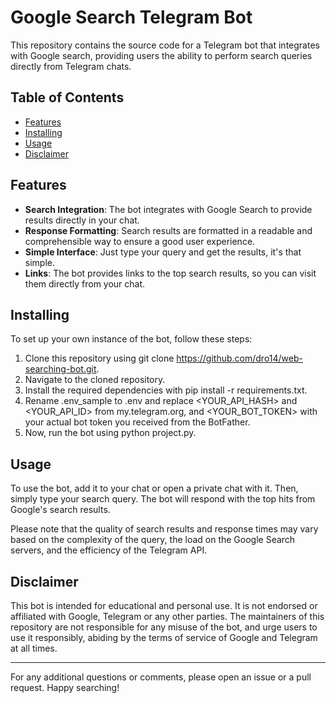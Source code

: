 # Google Search Telegram Bot

This repository contains the source code for a Telegram bot that integrates with Google search, providing users the ability to perform search queries directly from Telegram chats. 

## Table of Contents

- [Features](#features)
- [Installing](#installing)
- [Usage](#usage)
- [Disclaimer](#disclaimer)

## Features

- **Search Integration**: The bot integrates with Google Search to provide results directly in your chat.
- **Response Formatting**: Search results are formatted in a readable and comprehensible way to ensure a good user experience.
- **Simple Interface**: Just type your query and get the results, it's that simple.
- **Links**: The bot provides links to the top search results, so you can visit them directly from your chat.

## Installing

To set up your own instance of the bot, follow these steps:

1. Clone this repository using git clone https://github.com/dro14/web-searching-bot.git.
2. Navigate to the cloned repository.
3. Install the required dependencies with pip install -r requirements.txt.
4. Rename .env_sample to .env and replace <YOUR_API_HASH> and <YOUR_API_ID> from my.telegram.org, and <YOUR_BOT_TOKEN> with your actual bot token you received from the BotFather.
5. Now, run the bot using python project.py.

## Usage

To use the bot, add it to your chat or open a private chat with it. Then, simply type your search query. The bot will respond with the top hits from Google's search results. 

Please note that the quality of search results and response times may vary based on the complexity of the query, the load on the Google Search servers, and the efficiency of the Telegram API.

## Disclaimer

This bot is intended for educational and personal use. It is not endorsed or affiliated with Google, Telegram or any other parties. The maintainers of this repository are not responsible for any misuse of the bot, and urge users to use it responsibly, abiding by the terms of service of Google and Telegram at all times.

---

For any additional questions or comments, please open an issue or a pull request. Happy searching!
